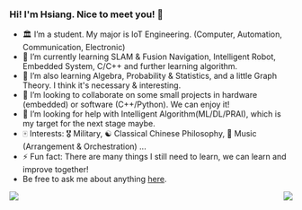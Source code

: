 ### Hi! I'm Hsiang. Nice to meet you! 👋

- 🏛 I’m a student. My major is IoT Engineering. (Computer, Automation, Communication, Electronic)
- 🌱 I’m currently learning SLAM & Fusion Navigation, Intelligent Robot, Embedded System, C/C++ and further learning algorithm.
- 📖 I’m also learning Algebra, Probability & Statistics, and a little Graph Theory. I think it's necessary & interesting.
- 👯 I’m looking to collaborate on some small projects in hardware (embedded) or software (C++/Python). We can enjoy it!
- 🤔 I’m looking for help with Intelligent Algorithm(ML/DL/PRAI), which is my target for the next stage maybe.
- 🀄 Interests: 🎖️ Military, ☯️ Classical Chinese Philosophy, 🎵 Music (Arrangement & Orchestration) ...
- ⚡ Fun fact: There are many things I still need to learn, we can learn and improve together!
- Be free to ask me about anything [here](https://github.com/Hsiang-1/Hsiang-1/issues).



<img align="right" src="https://github-readme-stats.vercel.app/api/top-langs/?username=Hsiang-1">
<img align="left" src="https://github-readme-stats.vercel.app/api?username=Hsiang-1&show_icons=true">









<!--
**Hsiang-1/Hsiang-1** is a ✨ _special_ ✨ repository because its `README.md` (this file) appears on your GitHub profile.

Here are some ideas to get you started:

- 🔭 I’m currently working on ...
- 🌱 I’m currently learning ...
- 👯 I’m looking to collaborate on ...
- 🤔 I’m looking for help with ...
- 💬 Ask me about ...
- 📫 How to reach me: ...
- 😄 Pronouns: ...
- ⚡ Fun fact: ...
-->
